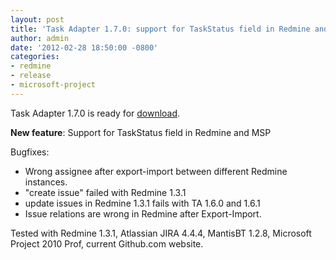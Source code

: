```yaml
---
layout: post
title: 'Task Adapter 1.7.0: support for TaskStatus field in Redmine and MSP. Some bugfixes.'
author: admin
date: '2012-02-28 18:50:00 -0800'
categories:
- redmine
- release
- microsoft-project
---
```


Task Adapter 1.7.0 is ready for [download](/download).

**New feature**: Support for TaskStatus field in Redmine and MSP

Bugfixes:

* Wrong assignee after export-import between different Redmine instances.
* "create issue" failed with Redmine 1.3.1
* update issues in Redmine 1.3.1 fails with TA 1.6.0 and 1.6.1
* Issue relations are wrong in Redmine after Export-Import.

Tested with Redmine 1.3.1, Atlassian JIRA 4.4.4, MantisBT 1.2.8, Microsoft Project 2010 Prof, current Github.com website.

